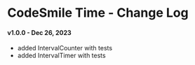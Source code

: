 # CodeSmile Time - Change Log

#### v1.0.0 - Dec 26, 2023

- added IntervalCounter with tests
- added IntervalTimer with tests
